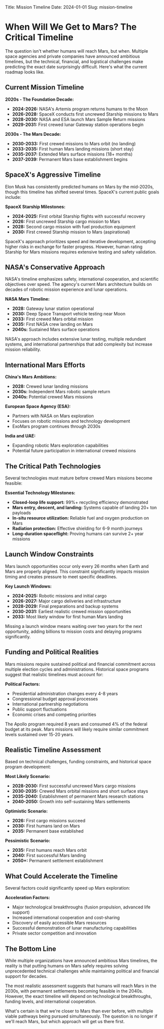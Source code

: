 Title: Mission Timeline
Date: 2024-01-01
Slug: mission-timeline

# When Will We Get to Mars? The Critical Timeline

The question isn't whether humans will reach Mars, but when. Multiple space agencies and private companies have announced ambitious timelines, but the technical, financial, and logistical challenges make predicting the exact date surprisingly difficult. Here's what the current roadmap looks like.

## Current Mission Timeline

**2020s - The Foundation Decade:**
- **2024-2026:** NASA's Artemis program returns humans to the Moon
- **2026-2028:** SpaceX conducts first uncrewed Starship missions to Mars
- **2028-2030:** NASA and ESA launch Mars Sample Return missions
- **2029-2031:** First crewed lunar Gateway station operations begin

**2030s - The Mars Decade:**
- **2030-2033:** First crewed missions to Mars orbit (no landing)
- **2033-2035:** First human Mars landing missions (short stay)
- **2035-2037:** Extended Mars surface missions (18+ months)
- **2037-2039:** Permanent Mars base establishment begins

## SpaceX's Aggressive Timeline

Elon Musk has consistently predicted humans on Mars by the mid-2020s, though this timeline has shifted several times. SpaceX's current public goals include:

**SpaceX Starship Milestones:**
- **2024-2025:** First orbital Starship flights with successful recovery
- **2026:** First uncrewed Starship cargo mission to Mars
- **2028:** Second cargo mission with fuel production equipment
- **2030:** First crewed Starship mission to Mars (aspirational)

SpaceX's approach prioritizes speed and iterative development, accepting higher risks in exchange for faster progress. However, human rating Starship for Mars missions requires extensive testing and safety validation.

## NASA's Conservative Approach

NASA's timeline emphasizes safety, international cooperation, and scientific objectives over speed. The agency's current Mars architecture builds on decades of robotic mission experience and lunar operations.

**NASA Mars Timeline:**
- **2028:** Gateway lunar station operational
- **2030:** Deep Space Transport vehicle testing near Moon
- **2033:** First crewed Mars orbital mission
- **2035:** First NASA crew landing on Mars
- **2040s:** Sustained Mars surface operations

NASA's approach includes extensive lunar testing, multiple redundant systems, and international partnerships that add complexity but increase mission reliability.

## International Mars Efforts

**China's Mars Ambitions:**
- **2028:** Crewed lunar landing missions
- **2030s:** Independent Mars robotic sample return
- **2040s:** Potential crewed Mars missions

**European Space Agency (ESA):**
- Partners with NASA on Mars exploration
- Focuses on robotic missions and technology development
- ExoMars program continues through 2030s

**India and UAE:**
- Expanding robotic Mars exploration capabilities
- Potential future participation in international crewed missions

## The Critical Path Technologies

Several technologies must mature before crewed Mars missions become feasible:

**Essential Technology Milestones:**
- **Closed-loop life support:** 99%+ recycling efficiency demonstrated
- **Mars entry, descent, and landing:** Systems capable of landing 20+ ton payloads
- **In-situ resource utilization:** Reliable fuel and oxygen production on Mars
- **Radiation protection:** Effective shielding for 6-9 month journeys
- **Long-duration spaceflight:** Proving humans can survive 2+ year missions

## Launch Window Constraints

Mars launch opportunities occur only every 26 months when Earth and Mars are properly aligned. This constraint significantly impacts mission timing and creates pressure to meet specific deadlines.

**Key Launch Windows:**
- **2024-2025:** Robotic missions and initial cargo
- **2026-2027:** Major cargo deliveries and infrastructure
- **2028-2029:** Final preparations and backup systems
- **2030-2031:** Earliest realistic crewed mission opportunities
- **2033:** Most likely window for first human Mars landing

Missing a launch window means waiting over two years for the next opportunity, adding billions to mission costs and delaying programs significantly.

## Funding and Political Realities

Mars missions require sustained political and financial commitment across multiple election cycles and administrations. Historical space programs suggest that realistic timelines must account for:

**Political Factors:**
- Presidential administration changes every 4-8 years
- Congressional budget approval processes
- International partnership negotiations
- Public support fluctuations
- Economic crises and competing priorities

The Apollo program required 8 years and consumed 4% of the federal budget at its peak. Mars missions will likely require similar commitment levels sustained over 15-20 years.

## Realistic Timeline Assessment

Based on technical challenges, funding constraints, and historical space program development:

**Most Likely Scenario:**
- **2028-2030:** First successful uncrewed Mars cargo missions
- **2030-2035:** Crewed Mars orbital missions and short surface stays
- **2035-2040:** Establishment of permanent Mars research stations
- **2040-2050:** Growth into self-sustaining Mars settlements

**Optimistic Scenario:**
- **2026:** First cargo missions succeed
- **2030:** First humans land on Mars
- **2035:** Permanent base established

**Pessimistic Scenario:**
- **2035:** First humans reach Mars orbit
- **2040:** First successful Mars landing
- **2050+:** Permanent settlement establishment

## What Could Accelerate the Timeline

Several factors could significantly speed up Mars exploration:

**Acceleration Factors:**
- Major technological breakthroughs (fusion propulsion, advanced life support)
- Increased international cooperation and cost-sharing
- Discovery of easily accessible Mars resources
- Successful demonstration of lunar manufacturing capabilities
- Private sector competition and innovation

## The Bottom Line

While multiple organizations have announced ambitious Mars timelines, the reality is that putting humans on Mars safely requires solving unprecedented technical challenges while maintaining political and financial support for decades.

The most realistic assessment suggests that humans will reach Mars in the 2030s, with permanent settlements becoming feasible in the 2040s. However, the exact timeline will depend on technological breakthroughs, funding levels, and international cooperation.

What's certain is that we're closer to Mars than ever before, with multiple viable pathways being pursued simultaneously. The question is no longer if we'll reach Mars, but which approach will get us there first.